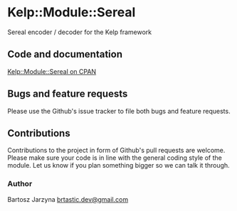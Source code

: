 # Kelp::Module::Sereal
Sereal encoder / decoder for the Kelp framework

## Code and documentation
[Kelp::Module::Sereal on CPAN](https://metacpan.org/release/Kelp-Module-Sereal)

## Bugs and feature requests
Please use the Github's issue tracker to file both bugs and feature requests.

## Contributions
Contributions to the project in form of Github's pull requests are
welcome. Please make sure your code is in line with the general
coding style of the module. Let us know if you plan something
bigger so we can talk it through.

### Author
Bartosz Jarzyna <brtastic.dev@gmail.com>
